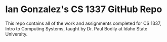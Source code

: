 # Ian Gonzalez's CS 1337 GitHub Repo

This repo contains all of the work and assignments completed for CS 1337, Intro to Computing Systems, taught by Dr. Paul Bodily at Idaho State University.

